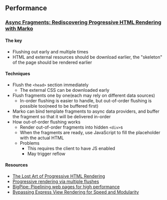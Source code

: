 ## Performance

### [Async Fragments: Rediscovering Progressive HTML Rendering with Marko](http://www.ebaytechblog.com/2014/12/08/async-fragments-rediscovering-progressive-html-rendering-with-marko/)

#### The key

* Flushing out early and multiple times
* HTML and external resources should be download earlier, the "skeleton" of the page should be rendered earlier


#### Techniques

* Flush the `<head>` section immediately
  * The external CSS can be downloaded early
* Flush fragments one by one(each may rely on different data sources)
  * In-order flushing is easier to handle, but out-of-order flushing is possible too(need to be buffered first)
* Marko can bind template fragments to async data providers, and buffer the fragment so that it will be delivered in-order
* How out-of-order flushing works
  * Render out-of-order fragments into hidden `<div>`s
  * When the fragments are ready, use JavaScript to fill the placeholder with the actual HTML
  * Problems
    * This requires the client to have JS enabled
    * May trigger reflow


#### Resources

* [The Lost Art of Progressive HTML Rendering](http://blog.codinghorror.com/the-lost-art-of-progressive-html-rendering/)
* [Progressive rendering via multiple flushes](http://www.phpied.com/progressive-rendering-via-multiple-flushes/)
* [BigPipe: Pipelining web pages for high performance](https://www.facebook.com/notes/facebook-engineering/bigpipe-pipelining-web-pages-for-high-performance/389414033919)
* [Bypassing Express View Rendering for Speed and Modularity](https://strongloop.com/strongblog/bypassing-express-view-rendering-for-speed-and-modularity/)